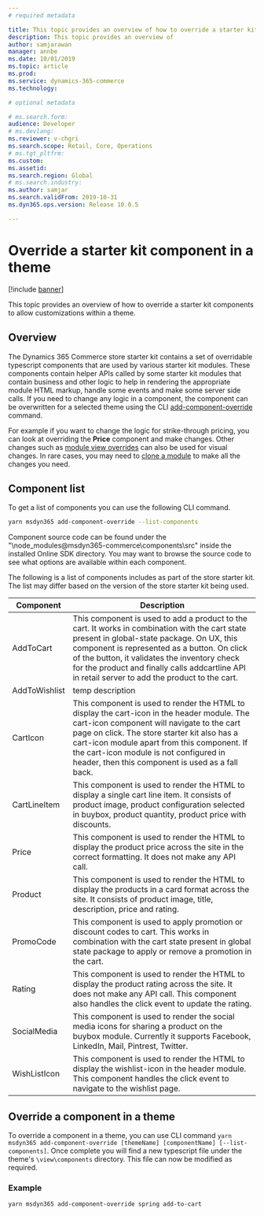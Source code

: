 ```yaml
---
# required metadata

title: This topic provides an overview of how to override a starter kit components to allow customizations within a theme.
description: This topic provides an overview of 
author: samjarawan
manager: annbe
ms.date: 10/01/2019
ms.topic: article
ms.prod: 
ms.service: dynamics-365-commerce
ms.technology: 

# optional metadata

# ms.search.form: 
audience: Developer
# ms.devlang: 
ms.reviewer: v-chgri
ms.search.scope: Retail, Core, Operations
# ms.tgt_pltfrm: 
ms.custom: 
ms.assetid: 
ms.search.region: Global
# ms.search.industry: 
ms.author: samjar
ms.search.validFrom: 2019-10-31
ms.dyn365.ops.version: Release 10.0.5

---
```

# Override a starter kit component in a theme

[!include [banner](../includes/banner.md)]

This topic provides an overview of how to override a starter kit components to allow customizations within a theme.

## Overview
The Dynamics 365 Commerce store starter kit contains a set of overridable typescript components that are used by various starter kit modules.  These components contain helper APIs called by some starter kit modules that contain business and other logic to help in rendering the appropriate module HTML markup, handle some events and make some server side calls.  If you need to change any logic in a component, the component can be overwritten for a selected theme using the CLI [add-component-override](cli-command-reference.md) command. 

For example if you want to change the logic for strike-through pricing, you can look at overriding the **Price** component and make changes.  Other changes such as [module view overrides](theme-module-extensions.md) can also be used for visual changes.  In rare cases, you may need to [clone a module](clone-starter-module.md) to make all the changes you need.

## Component list
To get a list of components you can use the following CLI command. 

```bash
yarn msdyn365 add-component-override --list-components
```

Component source code can be found under the "\node_modules\@msdyn365-commerce\components\src\" inside the installed Online SDK directory.  You may want to browse the source code to see what options are available within each component.

The following is a list of components includes as part of the store starter kit.  The list may differ based on the version of the store starter kit being used.

| Component                 | Description                                                           |
|---------------------------|-----------------------------------------------------------------------|
| AddToCart     | This component is used to add a product to the cart. It works in combination with the cart state present in global-state package.  On UX, this component is represented as a button. On click of the button, it validates the inventory check for the product and finally calls addcartline API in retail server to add the product to the cart. |
| AddToWishlist | temp description |
| CartIcon      | This component is used to render the HTML to display the cart-icon in the header module. The cart-icon component will navigate to the cart page on click.  The store starter kit also has a cart-icon module apart from this component. If the cart-icon module is not configured in header, then this component is used as a fall back. |
| CartLineItem  | This component is used to render the HTML to display a single cart line item. It consists of product image, product configuration selected in buybox, product quantity, product price with discounts.  |
| Price         | This component is used to render the HTML to display the product price across the site in the correct formatting. It does not make any API call. |
| Product       | This component is used to render the HTML to display the products in a card format across the site. It consists of product image, title, description, price and rating. |
| PromoCode     | This component is used to apply promotion or discount codes to cart. This works in combination with the cart state present in global state package to apply or remove a promotion in the cart. |
| Rating        | This component is used to render the HTML to display the product rating across the site. It does not make any API call. This component also handles the click event to update the rating. |
| SocialMedia | This component is used to render the social media icons for sharing a product on the buybox module. Currently it supports Facebook, LinkedIn, Mail, Pintrest, Twitter.
| WishListIcon  | This component is used to render the HTML to display the wishlist-icon in the header module. This component handles the click event to navigate to the wishlist  page. |

## Override a component in a theme
To override a component in a theme, you can use CLI command ```yarn msdyn365 add-component-override [themeName] [componentName] [--list-components]```.  Once complete you will find a new typescript file under the theme's ```\view\components``` directory.  This file can now be modified as required. 

### Example
```yarn msdyn365 add-component-override spring add-to-cart```






